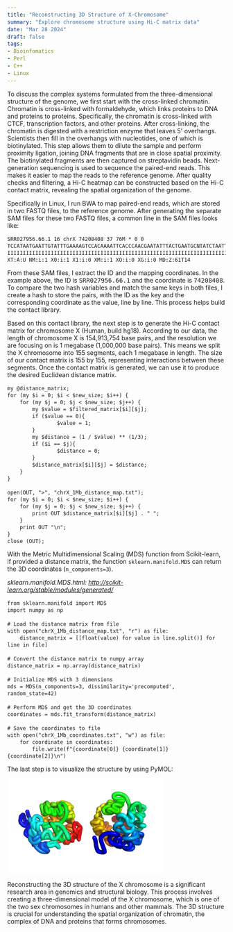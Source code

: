 ```yaml
---
title: "Reconstructing 3D Structure of X-Chromosome"
summary: "Explore chromosome structure using Hi-C matrix data"
date: "Mar 28 2024"
draft: false
tags:
- Bioinfomatics
- Perl
- C++
- Linux
---
```


To discuss the complex systems formulated from the three-dimensional structure of the genome, we first start with the cross-linked chromatin. Chromatin is cross-linked with formaldehyde, which links proteins to DNA and proteins to proteins. Specifically, the chromatin is cross-linked with CTCF, transcription factors, and other proteins. After cross-linking, the chromatin is digested with a restriction enzyme that leaves 5' overhangs. Scientists then fill in the overhangs with nucleotides, one of which is biotinylated. This step allows them to dilute the sample and perform proximity ligation, joining DNA fragments that are in close spatial proximity. The biotinylated fragments are then captured on streptavidin beads. Next-generation sequencing is used to sequence the paired-end reads. This makes it easier to map the reads to the reference genome. After quality checks and filtering, a Hi-C heatmap can be constructed based on the Hi-C contact matrix, revealing the spatial organization of the genome.

Specifically in Linux, I run BWA to map paired-end reads, which are stored in two FASTQ files, to the reference genome. After generating the separate SAM files for these two FASTQ files, a common line in the SAM files looks like:

```
SRR027956.66.1 16 chrX 74208408 37 76M * 0 0 TCCATAATGAATTGTATTTGAAAAGTCCACAAAATTCACCCAACGAATATTTACTGAATGCNTATCTAATTGCAAC IIIIIIIIIIIIIIIIIIIIIIIIIIIIIIIIIIIIIIIIIIIIIIIIIIIIIIIIIIIIIIIIIIIIIIIIIIII XT:A:U NM:i:1 X0:i:1 X1:i:0 XM:i:1 XO:i:0 XG:i:0 MD:Z:61T14
```

From these SAM files, I extract the ID and the mapping coordinates. In the example above, the ID is <kbd>SRR027956.66.1</kbd> and the coordinate is <kbd>74208408</kbd>. To compare the two hash variables and match the same keys in both files, I create a hash to store the pairs, with the ID as the key and the corresponding coordinate as the value, line by line. This process helps build the contact library.

Based on this contact library, the next step is to generate the Hi-C contact matrix for chromosome X (Human, build hg18). According to our data, the length of chromosome X is 154,913,754 base pairs, and the resolution we are focusing on is 1 megabase (1,000,000 base pairs). This means we split the X chromosome into 155 segments, each 1 megabase in length. The size of our contact matrix is 155 by 155, representing interactions between these segments. Once the contact matrix is generated, we can use it to produce the desired Euclidean distance matrix.

```
my @distance_matrix;
for (my $i = 0; $i < $new_size; $i++) {
    for (my $j = 0; $j < $new_size; $j++) {
        my $value = $filtered_matrix[$i][$j];
        if ($value == 0){
                $value = 1;
        }
        my $distance = (1 / $value) ** (1/3);
        if ($i == $j){
                $distance = 0;
        }
        $distance_matrix[$i][$j] = $distance;
    }
}

open(OUT, ">", "chrX_1Mb_distance_map.txt");
for (my $i = 0; $i < $new_size; $i++) {
    for (my $j = 0; $j < $new_size; $j++) {
        print OUT $distance_matrix[$i][$j] . " ";
    }
    print OUT "\n";
}
close (OUT);
```

With the Metric Multidimensional Scaling (MDS) function from Scikit-learn, if provided a distance matrix, the function `sklearn.manifold.MDS` can return the 3D coordinates (`n_components=3`).

<i>sklearn.manifold.MDS.html: http://scikit-learn.org/stable/modules/generated/</i>

```
from sklearn.manifold import MDS
import numpy as np

# Load the distance matrix from file
with open("chrX_1Mb_distance_map.txt", "r") as file:
    distance_matrix = [[float(value) for value in line.split()] for line in file]

# Convert the distance matrix to numpy array
distance_matrix = np.array(distance_matrix)

# Initialize MDS with 3 dimensions
mds = MDS(n_components=3, dissimilarity='precomputed', random_state=42)

# Perform MDS and get the 3D coordinates
coordinates = mds.fit_transform(distance_matrix)

# Save the coordinates to file
with open("chrX_1Mb_coordinates.txt", "w") as file:
    for coordinate in coordinates:
        file.write(f"{coordinate[0]} {coordinate[1]} {coordinate[2]}\n")  
```

The last step is to visualize the structure by using PyMOL:

![Xstructure](p3-1.png)

Reconstructing the 3D structure of the X chromosome is a significant research area in genomics and structural biology. This process involves creating a three-dimensional model of the X chromosome, which is one of the two sex chromosomes in humans and other mammals. The 3D structure is crucial for understanding the spatial organization of chromatin, the complex of DNA and proteins that forms chromosomes.